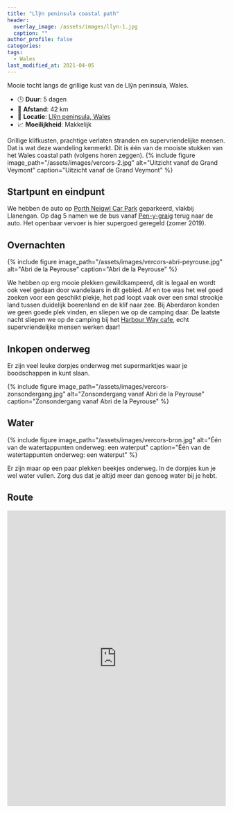 ```yaml
---
title: "Llŷn peninsula coastal path"
header:
  overlay_image: /assets/images/llyn-1.jpg
  caption: ""
author_profile: false
categories:
tags:
  - Wales
last_modified_at: 2021-04-05
---
```

Mooie tocht langs de grillige kust van de Llŷn peninsula, Wales.

* 🕓 **Duur**: 5 dagen
* 📏 **Afstand**: 42 km
* 📍 **Locatie**: [Llŷn peninsula, Wales](https://goo.gl/maps/tNVSzcJ57T3e4jgS8)
* 📈 **Moeilijkheid**: Makkelijk

Grillige klifkusten, prachtige verlaten stranden en supervriendelijke mensen. Dat is wat deze wandeling kenmerkt.
Dit is één van de mooiste stukken van het Wales coastal path (volgens horen zeggen).
{% include figure image_path="/assets/images/vercors-2.jpg" alt="Uitzicht vanaf de Grand Veymont" caption="Uitzicht vanaf de Grand Veymont" %}

## Startpunt en eindpunt
We hebben de auto op [Porth Neigwl Car Park](https://goo.gl/maps/Zf5UbQ4wEbgLk2Uv6) geparkeerd, vlakbij Llanengan.
Op dag 5 namen we de bus vanaf [Pen-y-graig](https://goo.gl/maps/5YTh6GU68ZLSC8YF7) terug naar de auto.
Het openbaar vervoer is hier supergoed geregeld (zomer 2019).

## Overnachten

{% include figure image_path="/assets/images/vercors-abri-peyrouse.jpg" alt="Abri de la Peyrouse" caption="Abri de la Peyrouse" %}

We hebben op erg mooie plekken gewildkampeerd, dit is legaal en wordt ook veel gedaan door wandelaars in dit gebied.
Af en toe was het wel goed zoeken voor een geschikt plekje, het pad loopt vaak over een smal strookje land tussen duidelijk boerenland en de klif naar zee.
Bij Aberdaron konden we geen goede plek vinden, en sliepen we op de camping daar. 
De laatste nacht sliepen we op de camping bij het [Harbour Way cafe](https://goo.gl/maps/aFtzT8kqXjL5qgnc7), echt supervriendelijke mensen werken daar!

## Inkopen onderweg
Er zijn veel leuke dorpjes onderweg met supermarktjes waar je boodschappen in kunt slaan.

{% include figure image_path="/assets/images/vercors-zonsondergang.jpg" alt="Zonsondergang vanaf Abri de la Peyrouse" caption="Zonsondergang vanaf Abri de la Peyrouse" %}

## Water
{% include figure image_path="/assets/images/vercors-bron.jpg" alt="Één van de watertappunten onderweg: een waterput" caption="Één van de watertappunten onderweg: een waterput" %}

Er zijn maar op een paar plekken beekjes onderweg. In de dorpjes kun je wel water vullen. 
Zorg dus dat je altijd meer dan genoeg water bij je hebt.

## Route
<iframe src="https://www.komoot.com/tour/342983890/embed?profile=1" width="100%" height="680" frameborder="0" scrolling="no"></iframe>

